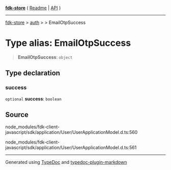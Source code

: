 [**fdk-store**](../../../README.md) ( [Readme](../../../README.md) \| [API](../../../API.md) )

---

[fdk-store](../../../API.md) > [auth](../../README.md) > [<internal>](../README.md) > EmailOtpSuccess

# Type alias: EmailOtpSuccess

> **EmailOtpSuccess**: `object`

## Type declaration

### success

`optional` **success**: `boolean`

## Source

node_modules/fdk-client-javascript/sdk/application/User/UserApplicationModel.d.ts:560

node_modules/fdk-client-javascript/sdk/application/User/UserApplicationModel.d.ts:561

---

Generated using [TypeDoc](https://typedoc.org/) and [typedoc-plugin-markdown](https://www.npmjs.com/package/typedoc-plugin-markdown)

